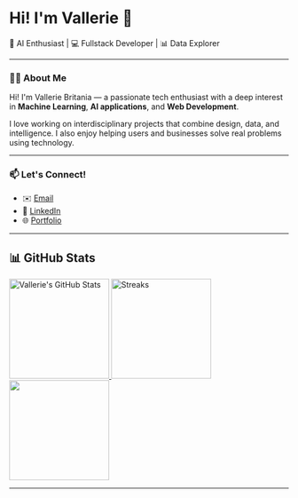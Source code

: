 <h1>Hi! I'm Vallerie 👋</h1>

<p>
  🚀 AI Enthusiast | 💻 Fullstack Developer | 📊 Data Explorer
</p>

---

### 👩‍💻 About Me

Hi! I'm Vallerie Britania — a passionate tech enthusiast with a deep interest in **Machine Learning**, **AI applications**, and **Web Development**.

I love working on interdisciplinary projects that combine design, data, and intelligence. I also enjoy helping users and businesses solve real problems using technology.

---

### 📫 Let's Connect!

- ✉️ [Email](valleriebritania@gmail.com)
- 💼 [LinkedIn](https://linkedin.com/in/valeriebritania)
- 🌐 [Portfolio](https://portfolio-valerie)

---

## 📊 GitHub Stats

<div style="display: flex; flex-wrap: nowrap; gap: 10px;">
  <a href="https://github.com/VallerieBritania">
    <img height="180em" src="https://github-readme-stats.vercel.app/api?username=vaylerie&theme=dracula&show_icons=true&hide_border=true&count_private=true" alt="Vallerie's GitHub Stats"/>
    <img height="180em" src="https://github-readme-streak-stats.herokuapp.com/?user=vaylerie&theme=dracula&hide_border=true" alt="Streaks"/>
    <img height="180em" src="https://github-readme-stats.vercel.app/api/top-langs/?username=vaylerie&theme=dracula&show_icons=true&hide_border=true&layout=compact" lt="Top Languages"/>
  </a>
</div>

---

